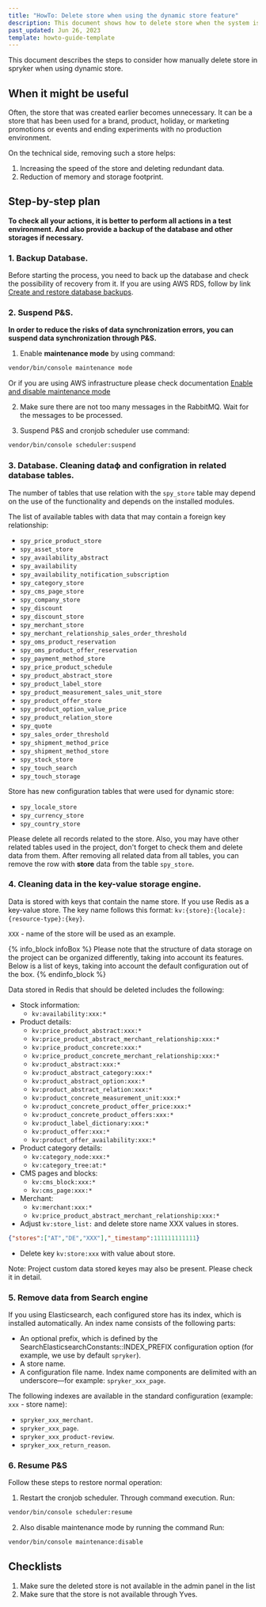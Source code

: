 ```yaml
---
title: "HowTo: Delete store when using the dynamic store feature"
description: This document shows how to delete store when the system is running with a dynamic store feature.
past_updated: Jun 26, 2023
template: howto-guide-template
---
```


This document describes the steps to consider how manually delete store in spryker when using dynamic store.

## When it might be useful

Often, the store that was created earlier becomes unnecessary. It can be a store that has been used for a brand, product, holiday, or marketing promotions or events аnd ending experiments with no production environment. 

On the technical side, removing such a store helps:
1. Increasing the speed of the store and deleting redundant data.
2. Reduction of memory and storage footprint.


## Step-by-step plan

**To check all your actions, it is better to perform all actions in a test environment. And also provide a backup of the database and other storages if necessary.**

### 1. Backup Database.

Before starting the process, you need to back up the database and check the possibility of recovery from it.
If you are using AWS RDS, follow by link [Create and restore database backups](/docs/cloud/dev/spryker-cloud-commerce-os/create-and-restore-database-backups.html). 


### 2. Suspend P&S.

**In order to reduce the risks of data synchronization errors, you can suspend data synchronization through P&S.**

1. Enable **maintenance mode** by using command: 
```bash
vendor/bin/console maintenance mode
```
Or if you are using AWS infrastructure please check documentation [Enable and disable maintenance mode](docs/cloud/dev/spryker-cloud-commerce-os/manage-maintenance-mode/enable-and-disable-maintenance-mode.html)

2. Make sure there are not too many messages in the RabbitMQ. Wait for the messages to be processed.

3. Suspend P&S and cronjob scheduler use command: 
```bash
vendor/bin/console scheduler:suspend
```


### 3. Database. Cleaning dataф and configration in related database tables.

The number of tables that use relation with the `spy_store` table may depend on the use of the functionality and depends on the installed modules.

The list of available tables with data that may contain a foreign key relationship:
- `spy_price_product_store`
- `spy_asset_store`
- `spy_availability_abstract`
- `spy_availability`
- `spy_availability_notification_subscription`
- `spy_category_store`
- `spy_cms_page_store`
- `spy_company_store`
- `spy_discount`
- `spy_discount_store`
- `spy_merchant_store`
- `spy_merchant_relationship_sales_order_threshold`
- `spy_oms_product_reservation`
- `spy_oms_product_offer_reservation`
- `spy_payment_method_store`
- `spy_price_product_schedule`
- `spy_product_abstract_store`
- `spy_product_label_store`
- `spy_product_measurement_sales_unit_store`
- `spy_product_offer_store`
- `spy_product_option_value_price`
- `spy_product_relation_store`
- `spy_quote`
- `spy_sales_order_threshold`
- `spy_shipment_method_price`
- `spy_shipment_method_store`
- `spy_stock_store`
- `spy_touch_search`
- `spy_touch_storage`

Store has new configuration tables that were used for dynamic store:
- `spy_locale_store`
- `spy_currency_store`
- `spy_country_store`

Please delete all records related to the store. Also, you may have other related tables used in the project, don't forget to check them and delete data from them.
After removing all related data from all tables, you can remove the row with **store** data from the table `spy_store`. 
 
### 4. Cleaning data in the key-value storage engine.

Data is stored with keys that contain the name store. If you use Redis as a key-value store.
The key name follows this format: `kv:{store}:{locale}:{resource-type}:{key}`.

`XXX` - name of the store will be used as an example.

{% info_block infoBox %}
Please note that the structure of data storage on the project can be organized differently, taking into account its features.
Below is a list of keys, taking into account the default configuration out of the box.
{% endinfo_block %}

Data stored in Redis that should be deleted includes the following:
- Stock information: 
   - `kv:availability:xxx:*`
- Product details: 
    - `kv:price_product_abstract:xxx:*`
    - `kv:price_product_abstract_merchant_relationship:xxx:*`
    - `kv:price_product_concrete:xxx:*`
    - `kv:price_product_concrete_merchant_relationship:xxx:*`
    - `kv:product_abstract:xxx:*`
    - `kv:product_abstract_category:xxx:*`
    - `kv:product_abstract_option:xxx:*`
    - `kv:product_abstract_relation:xxx:*`
    - `kv:product_concrete_measurement_unit:xxx:*`
    - `kv:product_concrete_product_offer_price:xxx:*`
    - `kv:product_concrete_product_offers:xxx:*`
    - `kv:product_label_dictionary:xxx:*`
    - `kv:product_offer:xxx:*`
    - `kv:product_offer_availability:xxx:*`
- Product category details:
    - `kv:category_node:xxx:*`
    - `kv:category_tree:at:*`
- CMS pages and blocks: 
    - `kv:cms_block:xxx:*`
    - `kv:cms_page:xxx:*`
- Merchant: 
    - `kv:merchant:xxx:*`
    - `kv:price_product_abstract_merchant_relationship:xxx:*`
- Adjust `kv:store_list:` and delete store name XXX values in stores. 
```json
{"stores":["AT","DE","XXX"],"_timestamp":111111111111}
``` 
- Delete key `kv:store:xxx` with value about store. 


Note: Project custom data stored keyes  may also be present. Please check it in detail.

### 5. Remove data from Search engine

If you using Elasticsearch, each configured store has its index, which is installed automatically. An index name consists of the following parts:
- An optional prefix, which is defined by the SearchElasticsearchConstants::INDEX_PREFIX configuration option (for example, we use by default `spryker`).
- A store name.
- A configuration file name.
Index name components are delimited with an underscore—for example:  `spryker_xxx_page`.

The following indexes are available in the standard configuration (example: `xxx` -  store name): 

- `spryker_xxx_merchant`.
- `spryker_xxx_page`.
- `spryker_xxx_product-review`.
- `spryker_xxx_return_reason`.

### 6. Resume P&S

Follow these steps to restore normal operation:

1. Restart the cronjob scheduler. Through command execution. 
Run:  
```bash
vendor/bin/console scheduler:resume
``` 
2. Also disable maintenance mode by running the command 
Run: 
```bash
vendor/bin/console maintenance:disable
``` 


## Checklists 

1. Make sure the deleted store is not available in the admin panel in the list
2. Make sure that the store is not available through Yves.